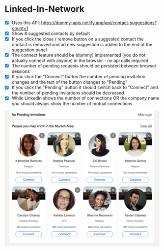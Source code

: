 # Linked-In-Network

- [x] Uses this API: https://dummy-apis.netlify.app/api/contact-suggestions?count=1
- [x] Show 8 suggested contacts by default
- [x] If you click the close / remove button on a suggested contact the contact is removed and ad new suggestion is added to the end of the suggestion panel
- [x] The connect feature should be (dummy) implemented (you do not actually connect with anyone) in the browser - no api calls required
- [x] The number of pending requests should be persisted between browser sessions
- [x] If you click the "Connect" button the number of pending invitation changes and the text of the button changes to "Pending"
- [x] If you click the "Pending" button it should switch back to "Connect" and the number of pending invitations should be decreased
- [x] While LinkedIn shows the number of connections OR the company name you should always show the number of mutual connections

![Screenshot](./images/Screenshot.png)
